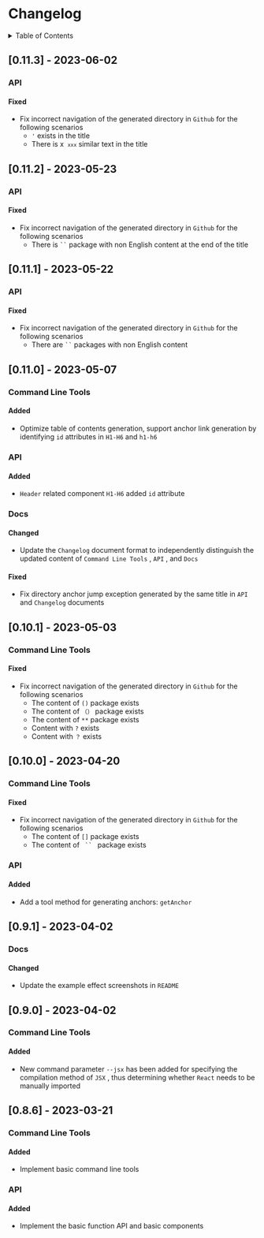 
# Changelog

<details >
  <summary>Table of Contents</summary>

  &emsp;&emsp;[[0.11.3] - 2023-06-02](#0113---2023-06-02)<br/>
  &emsp;&emsp;&emsp;&emsp;[API](#0113-api)<br/>
  &emsp;&emsp;&emsp;&emsp;&emsp;&emsp;[Fixed](#0113-api-fixed)<br/>
  &emsp;&emsp;[[0.11.2] - 2023-05-23](#0112---2023-05-23)<br/>
  &emsp;&emsp;&emsp;&emsp;[API](#0112-api)<br/>
  &emsp;&emsp;&emsp;&emsp;&emsp;&emsp;[Fixed](#0112-api-fixed)<br/>
  &emsp;&emsp;[[0.11.1] - 2023-05-22](#0111---2023-05-22)<br/>
  &emsp;&emsp;&emsp;&emsp;[API](#0111-api)<br/>
  &emsp;&emsp;&emsp;&emsp;&emsp;&emsp;[Fixed](#0111-api-fixed)<br/>
  &emsp;&emsp;[[0.11.0] - 2023-05-07](#0110---2023-05-07)<br/>
  &emsp;&emsp;&emsp;&emsp;[Command Line Tools](#0110-command-line-tools)<br/>
  &emsp;&emsp;&emsp;&emsp;&emsp;&emsp;[Added](#0110-command-line-tools-added)<br/>
  &emsp;&emsp;&emsp;&emsp;[API](#0110-api)<br/>
  &emsp;&emsp;&emsp;&emsp;&emsp;&emsp;[Added](#0110-api-added)<br/>
  &emsp;&emsp;&emsp;&emsp;[Docs](#0110-docs)<br/>
  &emsp;&emsp;&emsp;&emsp;&emsp;&emsp;[Changed](#0110-docs-changed)<br/>
  &emsp;&emsp;&emsp;&emsp;&emsp;&emsp;[Fixed](#0110-docs-fixed)<br/>
  &emsp;&emsp;[[0.10.1] - 2023-05-03](#0101---2023-05-03)<br/>
  &emsp;&emsp;&emsp;&emsp;[Command Line Tools](#0101-command-line-tools)<br/>
  &emsp;&emsp;&emsp;&emsp;&emsp;&emsp;[Fixed](#0101-command-line-tools-fixed)<br/>
  &emsp;&emsp;[[0.10.0] - 2023-04-20](#0100---2023-04-20)<br/>
  &emsp;&emsp;&emsp;&emsp;[Command Line Tools](#0100-command-line-tools)<br/>
  &emsp;&emsp;&emsp;&emsp;&emsp;&emsp;[Fixed](#0100-command-line-tools-fixed)<br/>
  &emsp;&emsp;&emsp;&emsp;[API](#0100-api)<br/>
  &emsp;&emsp;&emsp;&emsp;&emsp;&emsp;[Added](#0100-api-added)<br/>
  &emsp;&emsp;[[0.9.1] - 2023-04-02](#091---2023-04-02)<br/>
  &emsp;&emsp;&emsp;&emsp;[Docs](#091-docs)<br/>
  &emsp;&emsp;&emsp;&emsp;&emsp;&emsp;[Changed](#091-docs-changed)<br/>
  &emsp;&emsp;[[0.9.0] - 2023-04-02](#090---2023-04-02)<br/>
  &emsp;&emsp;&emsp;&emsp;[Command Line Tools](#090-command-line-tools)<br/>
  &emsp;&emsp;&emsp;&emsp;&emsp;&emsp;[Added](#090-command-line-tools-added)<br/>
  &emsp;&emsp;[[0.8.6] - 2023-03-21](#086---2023-03-21)<br/>
  &emsp;&emsp;&emsp;&emsp;[Command Line Tools](#086-command-line-tools)<br/>
  &emsp;&emsp;&emsp;&emsp;&emsp;&emsp;[Added](#086-command-line-tools-added)<br/>
  &emsp;&emsp;&emsp;&emsp;[API](#086-api)<br/>
  &emsp;&emsp;&emsp;&emsp;&emsp;&emsp;[Added](#086-api-added)<br/>

</details>

## [0.11.3] - 2023-06-02

<h3 id="0113-api">API</h3>

<h4 id="0113-api-fixed">Fixed</h4>

* Fix incorrect navigation of the generated directory in  `Github`  for the following scenarios
   * <code>'</code> exists in the title
   * There is x&nbsp;&nbsp;<code>`xxx`</code> similar text in the title


## [0.11.2] - 2023-05-23

<h3 id="0112-api">API</h3>

<h4 id="0112-api-fixed">Fixed</h4>

* Fix incorrect navigation of the generated directory in  `Github`  for the following scenarios
   * There is <code>``</code> package with non English content at the end of the title


## [0.11.1] - 2023-05-22

<h3 id="0111-api">API</h3>

<h4 id="0111-api-fixed">Fixed</h4>

* Fix incorrect navigation of the generated directory in  `Github`  for the following scenarios
   * There are <code>``</code> packages with non English content


## [0.11.0] - 2023-05-07

<h3 id="0110-command-line-tools">Command Line Tools</h3>

<h4 id="0110-command-line-tools-added">Added</h4>

* Optimize table of contents generation, support anchor link generation by identifying  `id`  attributes in  `H1-H6`  and  `h1-h6` 


<h3 id="0110-api">API</h3>

<h4 id="0110-api-added">Added</h4>

*  `Header`  related component  `H1-H6`  added  `id`  attribute


<h3 id="0110-docs">Docs</h3>

<h4 id="0110-docs-changed">Changed</h4>

* Update the  `Changelog`  document format to independently distinguish the updated content of  `Command Line Tools` ,  `API` , and  `Docs` 


<h4 id="0110-docs-fixed">Fixed</h4>

* Fix directory anchor jump exception generated by the same title in  `API`  and  `Changelog`  documents


## [0.10.1] - 2023-05-03

<h3 id="0101-command-line-tools">Command Line Tools</h3>

<h4 id="0101-command-line-tools-fixed">Fixed</h4>

* Fix incorrect navigation of the generated directory in  `Github`  for the following scenarios
   * The content of  `()`  package exists
   * The content of  `（）`  package exists
   * The content of  `**`  package exists
   * Content with  `?`  exists
   * Content with  `？`  exists


## [0.10.0] - 2023-04-20

<h3 id="0100-command-line-tools">Command Line Tools</h3>

<h4 id="0100-command-line-tools-fixed">Fixed</h4>

* Fix incorrect navigation of the generated directory in  `Github`  for the following scenarios
   * The content of  `[]`  package exists
   * The content of <code> `` </code> package exists


<h3 id="0100-api">API</h3>

<h4 id="0100-api-added">Added</h4>

* Add a tool method for generating anchors:  `getAnchor` 


## [0.9.1] - 2023-04-02

<h3 id="091-docs">Docs</h3>

<h4 id="091-docs-changed">Changed</h4>

* Update the example effect screenshots in  `README` 


## [0.9.0] - 2023-04-02

<h3 id="090-command-line-tools">Command Line Tools</h3>

<h4 id="090-command-line-tools-added">Added</h4>

* New command parameter  `--jsx`  has been added for specifying the compilation method of  `JSX` , thus determining whether  `React`  needs to be manually imported


## [0.8.6] - 2023-03-21

<h3 id="086-command-line-tools">Command Line Tools</h3>

<h4 id="086-command-line-tools-added">Added</h4>

* Implement basic command line tools


<h3 id="086-api">API</h3>

<h4 id="086-api-added">Added</h4>

* Implement the basic function API and basic components

